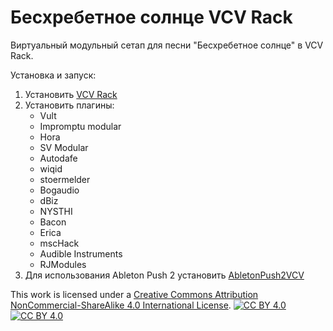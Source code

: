 # Бесхребетное солнце VCV Rack

Виртуальный модульный сетап для песни "Бесхребетное солнце" в VCV Rack.

Установка и запуск:
1. Установить [VCV Rack](https://vcvrack.com/)
2. Установить плагины:
   - Vult
   - Impromptu modular
   - Hora
   - SV Modular
   - Autodafe
   - wiqid
   - stoermelder
   - Bogaudio
   - dBiz
   - NYSTHI
   - Bacon
   - Erica
   - mscHack
   - Audible Instruments
   - RJModules
3. Для использования Ableton Push 2 установить [AbletonPush2VCV](https://github.com/ed9m/ed9m_vcv/)



This work is licensed under a [Creative Commons Attribution NonCommercial-ShareAlike 4.0 International
License][cc-by-nc-sa]. [![CC BY 4.0][cc-by-nc-sa-shield]][cc-by-nc-sa] [![CC BY 4.0][cc-by-nc-sa-image]][cc-by-nc-sa]

[cc-by-nc-sa]: http://creativecommons.org/licenses/by-nc-sa/4.0/
[cc-by-nc-sa-image]: https://i.creativecommons.org/l/by-nc-sa/4.0/88x31.png
[cc-by-nc-sa-shield]: https://img.shields.io/badge/License-CC%20BY%20NC%20SA%204.0-lightgrey.svg
